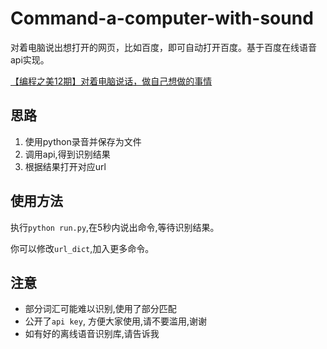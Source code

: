 # Command-a-computer-with-sound
对着电脑说出想打开的网页，比如百度，即可自动打开百度。基于百度在线语音api实现。

[【编程之美12期】对着电脑说话，做自己想做的事情](https://www.nowcoder.com/discuss/21073)

## 思路
1. 使用python录音并保存为文件
2. 调用api,得到识别结果
3. 根据结果打开对应url

## 使用方法
执行`python run.py`,在5秒内说出命令,等待识别结果。

你可以修改`url_dict`,加入更多命令。

## 注意
+ 部分词汇可能难以识别,使用了部分匹配
+ 公开了`api key`, 方便大家使用,请不要滥用,谢谢
+ 如有好的离线语音识别库,请告诉我
